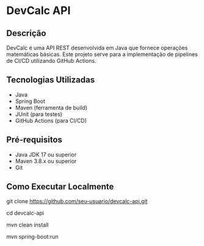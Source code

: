 # DevCalc API

## Descrição  
DevCalc é uma API REST desenvolvida em Java que fornece operações matemáticas básicas. Este projeto serve para a implementação de pipelines de CI/CD utilizando GitHub Actions.

## Tecnologias Utilizadas
- Java
- Spring Boot
- Maven (ferramenta de build)
- JUnit (para testes)
- GitHub Actions (para CI/CD)

## Pré-requisitos
- Java JDK 17 ou superior
- Maven 3.8.x ou superior
- Git

## Como Executar Localmente

git clone https://github.com/seu-usuario/devcalc-api.git

cd devcalc-api

mvn clean install

mvn spring-boot:run

